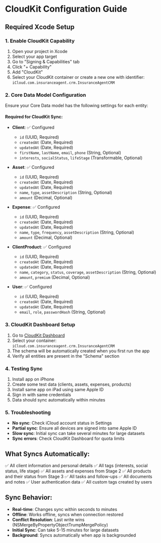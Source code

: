 # CloudKit Configuration Guide

## Required Xcode Setup

### 1. Enable CloudKit Capability
1. Open your project in Xcode
2. Select your app target
3. Go to "Signing & Capabilities" tab
4. Click "+ Capability"
5. Add "CloudKit"
6. Select your CloudKit container or create a new one with identifier: `iCloud.com.insuranceagent.crm.InsuranceAgentCRM`

### 2. Core Data Model Configuration
Ensure your Core Data model has the following settings for each entity:

#### Required for CloudKit Sync:
- **Client**: ✅ Configured
  - `id` (UUID, Required)
  - `createdAt` (Date, Required) 
  - `updatedAt` (Date, Required)
  - `firstName`, `lastName`, `email`, `phone` (String, Optional)
  - `interests`, `socialStatus`, `lifeStage` (Transformable, Optional)

- **Asset**: ✅ Configured
  - `id` (UUID, Required)
  - `createdAt` (Date, Required)
  - `updatedAt` (Date, Required)
  - `name`, `type`, `assetDescription` (String, Optional)
  - `amount` (Decimal, Optional)

- **Expense**: ✅ Configured
  - `id` (UUID, Required)
  - `createdAt` (Date, Required)
  - `updatedAt` (Date, Required)
  - `name`, `type`, `frequency`, `assetDescription` (String, Optional)
  - `amount` (Decimal, Optional)

- **ClientProduct**: ✅ Configured
  - `id` (UUID, Required)
  - `createdAt` (Date, Required)
  - `updatedAt` (Date, Required)
  - `name`, `category`, `status`, `coverage`, `assetDescription` (String, Optional)
  - `amount`, `premium` (Decimal, Optional)

- **User**: ✅ Configured
  - `id` (UUID, Required)
  - `createdAt` (Date, Required)
  - `updatedAt` (Date, Required)
  - `email`, `role`, `passwordHash` (String, Optional)

### 3. CloudKit Dashboard Setup
1. Go to [CloudKit Dashboard](https://icloud.developer.apple.com/dashboard/)
2. Select your container: `iCloud.com.insuranceagent.crm.InsuranceAgentCRM`
3. The schema will be automatically created when you first run the app
4. Verify all entities are present in the "Schema" section

### 4. Testing Sync
1. Install app on iPhone
2. Create some test data (clients, assets, expenses, products)
3. Install same app on iPad using same Apple ID
4. Sign in with same credentials
5. Data should sync automatically within minutes

### 5. Troubleshooting
- **No sync**: Check iCloud account status in Settings
- **Partial sync**: Ensure all devices are signed into same Apple ID
- **Slow sync**: Initial sync can take several minutes for large datasets
- **Sync errors**: Check CloudKit Dashboard for quota limits

## What Syncs Automatically:
✅ All client information and personal details
✅ All tags (interests, social status, life stage)
✅ All assets and expenses from Stage 2
✅ All products and their status from Stage 3
✅ All tasks and follow-ups
✅ All documents and notes
✅ User authentication data
✅ All custom tags created by users

## Sync Behavior:
- **Real-time**: Changes sync within seconds to minutes
- **Offline**: Works offline, syncs when connection restored
- **Conflict Resolution**: Last write wins (NSMergeByPropertyObjectTrumpMergePolicy)
- **Initial Sync**: Can take 5-15 minutes for large datasets
- **Background**: Syncs automatically when app is backgrounded
